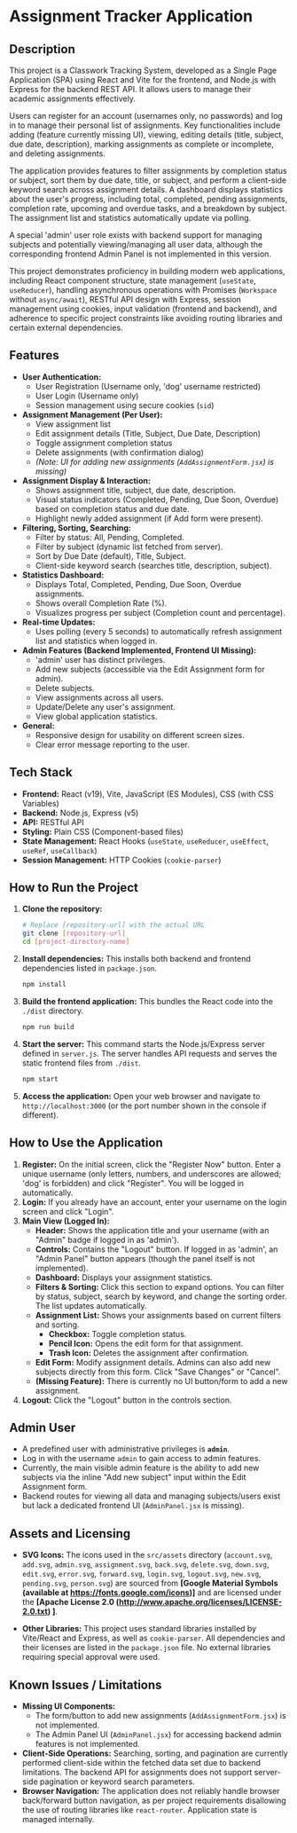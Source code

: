 # Assignment Tracker Application

## Description

This project is a Classwork Tracking System, developed as a Single Page Application (SPA) using React and Vite for the frontend, and Node.js with Express for the backend REST API. It allows users to manage their academic assignments effectively.

Users can register for an account (usernames only, no passwords) and log in to manage their personal list of assignments. Key functionalities include adding (feature currently missing UI), viewing, editing details (title, subject, due date, description), marking assignments as complete or incomplete, and deleting assignments.

The application provides features to filter assignments by completion status or subject, sort them by due date, title, or subject, and perform a client-side keyword search across assignment details. A dashboard displays statistics about the user's progress, including total, completed, pending assignments, completion rate, upcoming and overdue tasks, and a breakdown by subject. The assignment list and statistics automatically update via polling.

A special 'admin' user role exists with backend support for managing subjects and potentially viewing/managing all user data, although the corresponding frontend Admin Panel is not implemented in this version.

This project demonstrates proficiency in building modern web applications, including React component structure, state management (`useState`, `useReducer`), handling asynchronous operations with Promises (`Workspace` without `async/await`), RESTful API design with Express, session management using cookies, input validation (frontend and backend), and adherence to specific project constraints like avoiding routing libraries and certain external dependencies.

## Features

* **User Authentication:**
    * User Registration (Username only, 'dog' username restricted)
    * User Login (Username only)
    * Session management using secure cookies (`sid`)
* **Assignment Management (Per User):**
    * View assignment list
    * Edit assignment details (Title, Subject, Due Date, Description)
    * Toggle assignment completion status
    * Delete assignments (with confirmation dialog)
    * *(Note: UI for adding new assignments (`AddAssignmentForm.jsx`) is missing)*
* **Assignment Display & Interaction:**
    * Shows assignment title, subject, due date, description.
    * Visual status indicators (Completed, Pending, Due Soon, Overdue) based on completion status and due date.
    * Highlight newly added assignment (if Add form were present).
* **Filtering, Sorting, Searching:**
    * Filter by status: All, Pending, Completed.
    * Filter by subject (dynamic list fetched from server).
    * Sort by Due Date (default), Title, Subject.
    * Client-side keyword search (searches title, description, subject).
* **Statistics Dashboard:**
    * Displays Total, Completed, Pending, Due Soon, Overdue assignments.
    * Shows overall Completion Rate (%).
    * Visualizes progress per subject (Completion count and percentage).
* **Real-time Updates:**
    * Uses polling (every 5 seconds) to automatically refresh assignment list and statistics when logged in.
* **Admin Features (Backend Implemented, Frontend UI Missing):**
    * 'admin' user has distinct privileges.
    * Add new subjects (accessible via the Edit Assignment form for admin).
    * Delete subjects.
    * View assignments across all users.
    * Update/Delete any user's assignment.
    * View global application statistics.
* **General:**
    * Responsive design for usability on different screen sizes.
    * Clear error message reporting to the user.

## Tech Stack

* **Frontend:** React (v19), Vite, JavaScript (ES Modules), CSS (with CSS Variables)
* **Backend:** Node.js, Express (v5)
* **API:** RESTful API
* **Styling:** Plain CSS (Component-based files)
* **State Management:** React Hooks (`useState`, `useReducer`, `useEffect`, `useRef`, `useCallback`)
* **Session Management:** HTTP Cookies (`cookie-parser`)

## How to Run the Project

1.  **Clone the repository:**
    ```bash
    # Replace [repository-url] with the actual URL
    git clone [repository-url]
    cd [project-directory-name]
    ```
2.  **Install dependencies:** This installs both backend and frontend dependencies listed in `package.json`.
    ```bash
    npm install
    ```
3.  **Build the frontend application:** This bundles the React code into the `./dist` directory.
    ```bash
    npm run build
    ```
4.  **Start the server:** This command starts the Node.js/Express server defined in `server.js`. The server handles API requests and serves the static frontend files from `./dist`.
    ```bash
    npm start
    ```
5.  **Access the application:** Open your web browser and navigate to `http://localhost:3000` (or the port number shown in the console if different).

## How to Use the Application

1.  **Register:** On the initial screen, click the "Register Now" button. Enter a unique username (only letters, numbers, and underscores are allowed; 'dog' is forbidden) and click "Register". You will be logged in automatically.
2.  **Login:** If you already have an account, enter your username on the login screen and click "Login".
3.  **Main View (Logged In):**
    * **Header:** Shows the application title and your username (with an "Admin" badge if logged in as 'admin').
    * **Controls:** Contains the "Logout" button. If logged in as 'admin', an "Admin Panel" button appears (though the panel itself is not implemented).
    * **Dashboard:** Displays your assignment statistics.
    * **Filters & Sorting:** Click this section to expand options. You can filter by status, subject, search by keyword, and change the sorting order. The list updates automatically.
    * **Assignment List:** Shows your assignments based on current filters and sorting.
        * **Checkbox:** Toggle completion status.
        * **Pencil Icon:** Opens the edit form for that assignment.
        * **Trash Icon:** Deletes the assignment after confirmation.
    * **Edit Form:** Modify assignment details. Admins can also add new subjects directly from this form. Click "Save Changes" or "Cancel".
    * **(Missing Feature):** There is currently no UI button/form to add a new assignment.
4.  **Logout:** Click the "Logout" button in the controls section.

## Admin User

* A predefined user with administrative privileges is **`admin`**.
* Log in with the username `admin` to gain access to admin features.
* Currently, the main visible admin feature is the ability to add new subjects via the inline "Add new subject" input within the Edit Assignment form.
* Backend routes for viewing all data and managing subjects/users exist but lack a dedicated frontend UI (`AdminPanel.jsx` is missing).

## Assets and Licensing

* **SVG Icons:** The icons used in the `src/assets` directory (`account.svg`, `add.svg`, `admin.svg`, `assignment.svg`, `back.svg`, `delete.svg`, `down.svg`, `edit.svg`, `error.svg`, `forward.svg`, `login.svg`, `logout.svg`, `new.svg`, `pending.svg`, `person.svg`) are sourced from **[Google Material Symbols (available at https://fonts.google.com/icons)]** and are licensed under the **[Apache License 2.0 (http://www.apache.org/licenses/LICENSE-2.0.txt) ]**. 

* **Other Libraries:** This project uses standard libraries installed by Vite/React and Express, as well as `cookie-parser`. All dependencies and their licenses are listed in the `package.json` file. No external libraries requiring special approval were used.

## Known Issues / Limitations

* **Missing UI Components:**
    * The form/button to add new assignments (`AddAssignmentForm.jsx`) is not implemented.
    * The Admin Panel UI (`AdminPanel.jsx`) for accessing backend admin features is not implemented.
* **Client-Side Operations:** Searching, sorting, and pagination are currently performed client-side within the fetched data set due to backend limitations. The backend API for assignments does not support server-side pagination or keyword search parameters.
* **Browser Navigation:** The application does not reliably handle browser back/forward button navigation, as per project requirements disallowing the use of routing libraries like `react-router`. Application state is managed internally.
